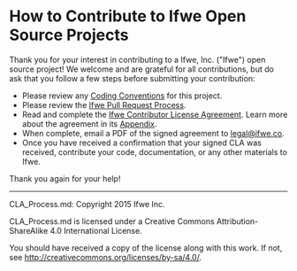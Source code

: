 # How to Contribute to Ifwe Open Source Projects

Thank you for your interest in contributing to a Ifwe, Inc. ("Ifwe") open source project! We welcome and are grateful for all contributions, but do ask that you follow a few steps before submitting your contribution:

* Please review any [Coding Conventions](./coding_conventions.md) for this project.
* Please review the [Ifwe Pull Request Process](./pull_requests.md).
* Read and complete the [Ifwe Contributor License Agreement](./CLA.md). Learn more about the agreement in its [Appendix](./CLA-appendix.md).
* When complete, email a PDF of the signed agreement to [legal@ifwe.co](mailto:legal@ifwe.co).
* Once you have received a confirmation that your signed CLA was received, contribute your code, documentation, or any other materials to Ifwe.

Thank you again for your help!

-----

CLA_Process.md: Copyright 2015 Ifwe Inc.

CLA_Process.md is licensed under a Creative Commons Attribution-ShareAlike 4.0 International License.

You should have received a copy of the license along with this work. If not, see <http://creativecommons.org/licenses/by-sa/4.0/>.
